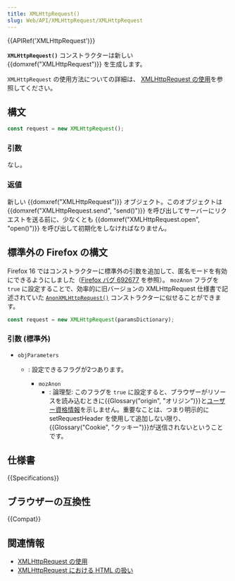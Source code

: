 ```yaml
---
title: XMLHttpRequest()
slug: Web/API/XMLHttpRequest/XMLHttpRequest
---
```


{{APIRef('XMLHttpRequest')}}

**`XMLHttpRequest()`** コンストラクターは新しい {{domxref("XMLHttpRequest")}} を生成します。

`XMLHttpRequest` の使用方法についての詳細は、 [XMLHttpRequest の使用](/ja/docs/Web/API/XMLHttpRequest/Using_XMLHttpRequest)を参照してください。

## 構文

```js
const request = new XMLHttpRequest();
```

### 引数

なし。

### 返値

新しい {{domxref("XMLHttpRequest")}} オブジェクト。このオブジェクトは {{domxref("XMLHttpRequest.send", "send()")}} を呼び出してサーバーにリクエストを送る前に、少なくとも {{domxref("XMLHttpRequest.open", "open()")}} を呼び出して初期化をしなければなりません。

## 標準外の Firefox の構文

Firefox 16 ではコンストラクターに標準外の引数を追加して、匿名モードを有効にできるようにしました（[Firefox バグ 692677](https://bugzil.la/692677) を参照）。 `mozAnon` フラグを `true` に設定することで、効率的に旧バージョンの XMLHttpRequest 仕様書で記述されていた [`AnonXMLHttpRequest()`](https://www.w3.org/TR/2012/WD-XMLHttpRequest-20120117/#dom-anonxmlhttprequest) コンストラクターに似せることができます。

```js
const request = new XMLHttpRequest(paramsDictionary);
```

### 引数 (標準外)

- `objParameters`

  - : 設定できるフラグが2つあります。

    - `mozAnon`
      - : 論理型: このフラグを `true` に設定すると、ブラウザーがリソースを読み込むときに{{Glossary("origin", "オリジン")}}と[ユーザー資格情報](https://www.w3.org/TR/2012/WD-XMLHttpRequest-20120117/#user-credentials)を示しません。重要なことは、つまり明示的に setRequestHeader を使用して追加しない限り、{{Glossary("Cookie", "クッキー")}}が送信されないということです。

## 仕様書

{{Specifications}}

## ブラウザーの互換性

{{Compat}}

## 関連情報

- [XMLHttpRequest の使用](/ja/docs/Web/API/XMLHttpRequest/Using_XMLHttpRequest)
- [XMLHttpRequest における HTML の扱い](/ja/docs/Web/API/XMLHttpRequest/HTML_in_XMLHttpRequest)
